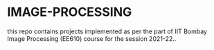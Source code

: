 # IMAGE-PROCESSING
this repo contains projects implemented as per the part of IIT Bombay Image Processing (EE610) course for the session 2021-22..
